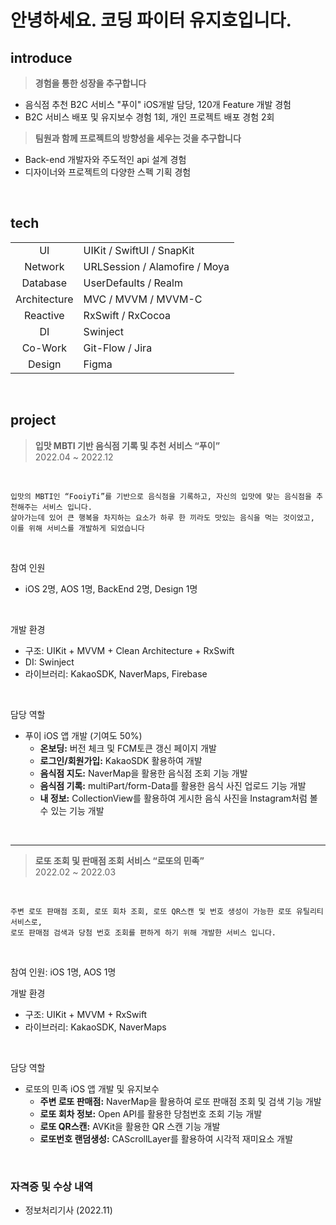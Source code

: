# 안녕하세요. 코딩 파이터 유지호입니다.

## introduce

> **경험을 통한 성장을 추구합니다**
- 음식점 추천 B2C 서비스 "푸이" iOS개발 담당, 120개 Feature 개발 경험
- B2C 서비스 배포 및 유지보수 경험 1회, 개인 프로젝트 배포 경험 2회

> **팀원과 함께 프로젝트의 방향성을 세우는 것을 추구합니다**
- Back-end 개발자와 주도적인 api 설계 경험
- 디자이너와 프로젝트의 다양한 스펙 기획 경험

<br>

## tech

|||
| :-: | - |
| UI | UIKit / SwiftUI / SnapKit |  
| Network | URLSession / Alamofire / Moya |
| Database | UserDefaults / Realm |
| Architecture | MVC / MVVM / MVVM-C |  
| Reactive | RxSwift / RxCocoa |
| DI | Swinject | 
| Co-Work | Git-Flow / Jira | 
| Design | Figma | 

<br>

## project

> **입맛 MBTI 기반 음식점 기록 및 추천 서비스 “푸이”**  
2022.04 ~ 2022.12

<br>

```
입맛의 MBTI인 “FooiyTi”를 기반으로 음식점을 기록하고, 자신의 입맛에 맞는 음식점을 추천해주는 서비스 입니다.
살아가는데 있어 큰 행복을 차지하는 요소가 하루 한 끼라도 맛있는 음식을 먹는 것이었고, 이를 위해 서비스를 개발하게 되었습니다
```
<br>

참여 인원
- iOS 2명, AOS 1명, BackEnd 2명, Design 1명

<br>

개발 환경
- 구조: UIKit + MVVM + Clean Architecture + RxSwift
- DI: Swinject
- 라이브러리: KakaoSDK, NaverMaps, Firebase

<br>

담당 역할
- 푸이 iOS 앱 개발 (기여도 50%)
    - **온보딩:** 버전 체크 및 FCM토큰 갱신 페이지 개발
    - **로그인/회원가입:** KakaoSDK 활용하여 개발
    - **음식점 지도:** NaverMap을 활용한 음식점 조회 기능 개발
    - **음식점 기록:** multiPart/form-Data를 활용한 음식 사진 업로드 기능 개발
    - **내 정보:** CollectionView를 활용하여 게시한 음식 사진을 Instagram처럼 볼 수 있는 기능 개발

<br>

---

> **로또 조회 및 판매점 조회 서비스 “로또의 민족”**  
2022.02 ~ 2022.03

<br>

```
주변 로또 판매점 조회, 로또 회차 조회, 로또 QR스캔 및 번호 생성이 가능한 로또 유틸리티 서비스로, 
로또 판매점 검색과 당첨 번호 조회를 편하게 하기 위해 개발한 서비스 입니다.
```
<br>

참여 인원: iOS 1명, AOS 1명

개발 환경
- 구조: UIKit + MVVM + RxSwift
- 라이브러리: KakaoSDK, NaverMaps

<br>

담당 역할
- 로또의 민족 iOS 앱 개발 및 유지보수
    - **주변 로또 판매점:** NaverMap을 활용하여 로또 판매점 조회 및 검색 기능 개발
    - **로또 회차 정보:** Open API를 활용한 당첨번호 조회 기능 개발
    - **로또 QR스캔:** AVKit을 활용한 QR 스캔 기능 개발
    - **로또번호 랜덤생성:** CAScrollLayer를 활용하여 시각적 재미요소 개발

<br>

### 자격증 및 수상 내역
- 정보처리기사 (2022.11)
